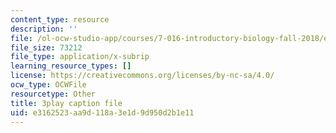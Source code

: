 ```yaml
---
content_type: resource
description: ''
file: /ol-ocw-studio-app/courses/7-016-introductory-biology-fall-2018/e3162523aa9d118a3e1d9d950d2b1e11_8jLy33vbtYM.srt
file_size: 73212
file_type: application/x-subrip
learning_resource_types: []
license: https://creativecommons.org/licenses/by-nc-sa/4.0/
ocw_type: OCWFile
resourcetype: Other
title: 3play caption file
uid: e3162523-aa9d-118a-3e1d-9d950d2b1e11
---
```

